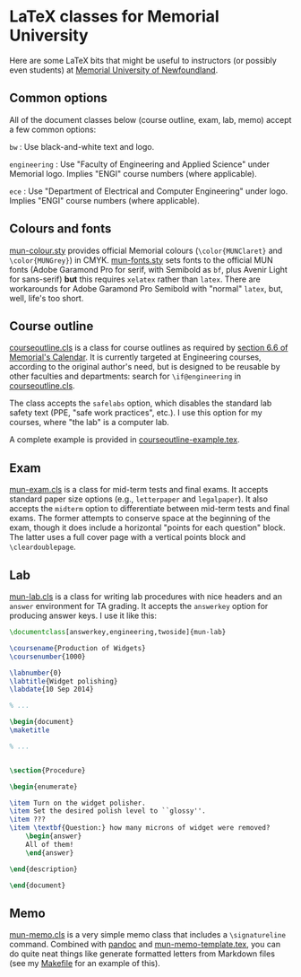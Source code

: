# LaTeX classes for Memorial University

Here are some LaTeX bits that might be useful to instructors (or possibly
even students) at [Memorial University of Newfoundland](http://www.mun.ca).

## Common options

All of the document classes below (course outline, exam, lab, memo)
accept a few common options:

`bw`
: Use black-and-white text and logo.

`engineering`
: Use "Faculty of Engineering and Applied Science" under Memorial logo.
  Implies "ENGI" course numbers (where applicable).

`ece`
: Use "Department of Electrical and Computer Engineering" under logo.
  Implies "ENGI" course numbers (where applicable).


## Colours and fonts

[mun-colour.sty](mun-colour.sty)
provides official Memorial colours
(`\color{MUNClaret}` and `\color{MUNGrey}`)
in CMYK.
[mun-fonts.sty](mun-fonts.sty)
sets fonts to the official MUN fonts
(Adobe Garamond Pro for serif, with Semibold as `bf`,
plus Avenir Light for sans-serif)
**but** this requires `xelatex` rather than `latex`.
There are workarounds for Adobe Garamond Pro Semibold with "normal" `latex`,
but, well, life's too short.


## Course outline

[courseoutline.cls](courseoutline.cls)
is a class for course outlines as required by
[section 6.6 of Memorial's Calendar](http://www.mun.ca/regoff/calendar/sectionNo=REGS-0601).
It is currently targeted at Engineering courses, according to the original
author's need, but is designed to be reusable by other faculties and
departments: search for `\if@engineering` in
[courseoutline.cls](courseoutline.cls).

The class accepts the `safelabs` option, which disables the standard
lab safety text (PPE, "safe work practices", etc.).
I use this option for my courses, where "the lab" is a computer lab.

A complete example is provided in
[courseoutline-example.tex](courseoutline-example.tex).


## Exam

[mun-exam.cls](mun-exam.cls) is a class for mid-term tests and final exams.
It accepts standard paper size options (e.g., `letterpaper` and `legalpaper`).
It also accepts the `midterm` option to differentiate between mid-term tests
and final exams.
The former attempts to conserve space at the beginning of the exam, though it
does include a horizontal "points for each question" block.
The latter uses a full cover page with a vertical points block
and `\cleardoublepage`.


## Lab

[mun-lab.cls](mun-lab.cls) is a class for writing lab
procedures with nice headers and an `answer` environment for TA grading.
It accepts the `answerkey` option for producing answer keys.
I use it like this:

```latex
\documentclass[answerkey,engineering,twoside]{mun-lab}

\coursename{Production of Widgets}
\coursenumber{1000}

\labnumber{0}
\labtitle{Widget polishing}
\labdate{10 Sep 2014}

% ...

\begin{document}
\maketitle

% ...


\section{Procedure}

\begin{enumerate}

\item Turn on the widget polisher.
\item Set the desired polish level to ``glossy''.
\item ???
\item \textbf{Question:} how many microns of widget were removed?
	\begin{answer}
	All of them!
	\end{answer}

\end{description}

\end{document}
```



## Memo

[mun-memo.cls](mun-memo.cls) is a very simple memo class
that includes a `\signatureline` command.
Combined with [pandoc](http://pandoc.org) and
[mun-memo-template.tex](mun-memo-template.tex), you can do quite neat things
like generate formatted letters from Markdown files
(see my [Makefile](Makefile#L12) for an example of this).
